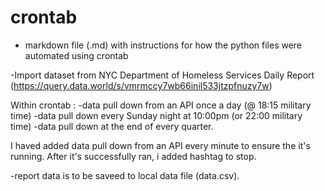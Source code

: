 # crontab
- markdown file (.md) with instructions for how the python files were automated using crontab 

-Import dataset from NYC Department of Homeless Services Daily Report (https://query.data.world/s/vmrmccy7wb66inil533jtzpfnuzy7w)


Within crontab : 
-data pull down from an API once a day (@ 18:15 military time) 
-data pull down every Sunday night at 10:00pm (or 22:00 military time)
-data pull down at the end of every quarter.

I haved added data pull down from an API every minute to ensure the it's running. 
After it's successfully ran, i added hashtag to stop.

-report data is to be saveed to local data file (data.csv).
